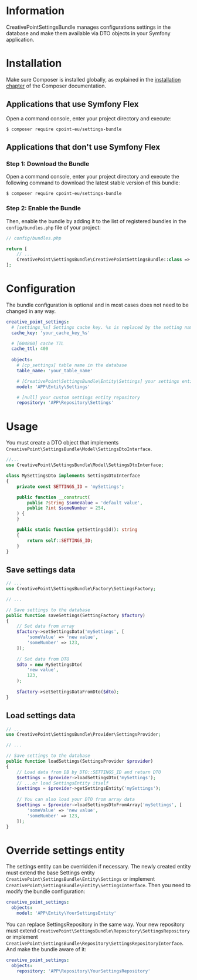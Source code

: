 # Information

CreativePointSettingsBundle manages configurations settings in the database and make them available via DTO objects in your Symfony application.

Installation
============

Make sure Composer is installed globally, as explained in the
[installation chapter](https://getcomposer.org/doc/00-intro.md)
of the Composer documentation.

Applications that use Symfony Flex
----------------------------------

Open a command console, enter your project directory and execute:

```console
$ composer require cpoint-eu/settings-bundle
```

Applications that don't use Symfony Flex
----------------------------------------

### Step 1: Download the Bundle

Open a command console, enter your project directory and execute the
following command to download the latest stable version of this bundle:

```console
$ composer require cpoint-eu/settings-bundle
```

### Step 2: Enable the Bundle

Then, enable the bundle by adding it to the list of registered bundles
in the `config/bundles.php` file of your project:

```php
// config/bundles.php

return [
    // ...
    CreativePoint\SettingsBundle\CreativePointSettingsBundle::class => ['all' => true],
];
```

Configuration
=============

The bundle configuration is optional and in most cases does not need to be changed in any way.

```yaml
creative_point_settings:
  # [settings_%s] Settings cache key. %s is replaced by the setting name
  cache_key: 'your_cache_key_%s'

  # [604800] cache TTL
  cache_ttl: 400
  
  objects:
    # [cp_settings] table name in the database  
    table_name: 'your_table_name'

    # [CreativePoint\SettingsBundle\Entity\Settings] your settings entity
    model: 'APP\Entity\Settings'

    # [null] your custom settings entity repository
    repository: 'APP\Repository\Settings'
```

Usage
=====

You must create a DTO object that implements `CreativePoint\SettingsBundle\Model\SettingsDtoInterface`.

```php
//...
use CreativePoint\SettingsBundle\Model\SettingsDtoInterface;

class MySettingsDto implements SettingsDtoInterface
{
    private const SETTINGS_ID = 'mySettings';

    public function __construct(
        public ?string $someValue = 'default value',
        public ?int $someNumber = 254,
    ) {
    }

    public static function getSettingsId(): string
    {
        return self::SETTINGS_ID;
    }
}
```

Save settings data
------------------

```php
// ...
use CreativePoint\SettingsBundle\Factory\SettingsFactory;

// ...

// Save settings to the database
public function saveSettings(SettingFactory $factory)
{
    // Set data from array
    $factory->setSettingsData('mySettings', [
        'someValue' => 'new value',
        'someNumber' => 123,
    ]);
    
    // Set data from DTO
    $dto = new MySettingsDto(
        'new value',
        123,
    );
    
    $factory->setSettingsDataFromDto($dto);
}

```

Load settings data
------------------

```php
// ...
use CreativePoint\SettingsBundle\Provider\SettingsProvider;

// ...

// Save settings to the database
public function loadSettings(SettingsProvider $provider)
{
    // Load data from DB by DTO::SETTINGS_ID and return DTO
    $settings = $provider->loadSettingsDto('mySettings');
    // ...or load SettingsEntity itself
    $settings = $provider->getSettingsEntity('mySettings');
    
    // You can also load your DTO from array data
    $settings = $provider->loadSettingsDtoFromArray('mySettings', [
        'someValue' => 'new value',
        'someNumber' => 123,
    ]);
}

```

Override settings entity
========================

The settings entity can be overridden if necessary. The newly created entity must extend the base Settings entity 
`CreativePoint\SettingsBundle\Entity\Settings` or implement `CreativePoint\SettingsBundle\Entity\SettingsInterface`. 
Then you need to modify the bundle configuration:

```yaml
creative_point_settings:
  objects:
    model: 'APP\Entity\YourSettingsEntity'
```

You can replace SettingsRepository in the same way. Your new repository must extend 
`CreativePoint\SettingsBundle\Repository\SettingsRepository` or implement 
`CreativePoint\SettingsBundle\Repository\SettingsRepositoryInterface`. And make the bundle aware of it:

```yaml
creative_point_settings:
  objects:
    repository: 'APP\Repository\YourSettingsRepository'
```
